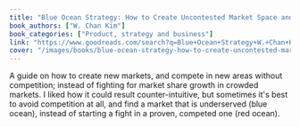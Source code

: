```yaml
---
title: "Blue Ocean Strategy: How to Create Uncontested Market Space and Make Competition Irrelevant"
book_authors: ["W. Chan Kim"]
book_categories: ["Product, strategy and business"]
link: "https://www.goodreads.com/search?q=Blue+Ocean+Strategy+W.+Chan+Kim"
cover: "/images/books/blue-ocean-strategy-how-to-create-uncontested-market-space-and-make-competition-irrelevant.jpg"
---
```

A guide on how to create new markets, and compete in new areas without competition; instead of fighting for market share growth in crowded markets. I liked how it could result counter-intuitive, but sometimes it's best to avoid competition at all, and find a market that is underserved (blue ocean), instead of starting a fight in a proven, competed one (red ocean).